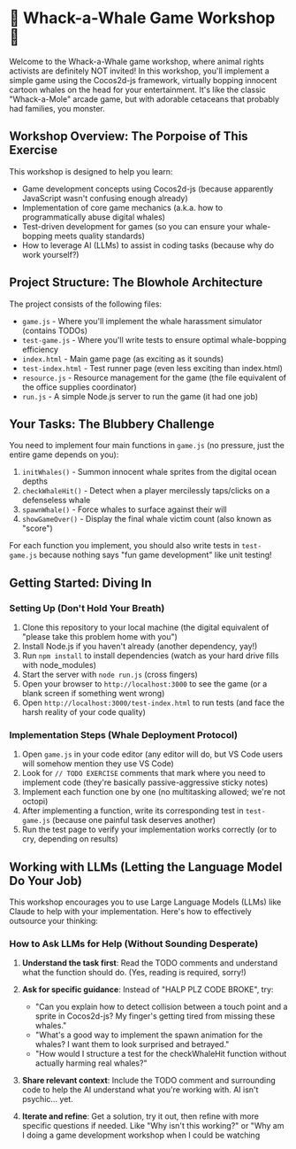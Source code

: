 # 🐳 Whack-a-Whale Game Workshop 🐳

Welcome to the Whack-a-Whale game workshop, where animal rights activists are definitely NOT invited! In this workshop, you'll implement a simple game using the Cocos2d-js framework, virtually bopping innocent cartoon whales on the head for your entertainment. It's like the classic "Whack-a-Mole" arcade game, but with adorable cetaceans that probably had families, you monster.

## Workshop Overview: The Porpoise of This Exercise

This workshop is designed to help you learn:
- Game development concepts using Cocos2d-js (because apparently JavaScript wasn't confusing enough already)
- Implementation of core game mechanics (a.k.a. how to programmatically abuse digital whales)
- Test-driven development for games (so you can ensure your whale-bopping meets quality standards)
- How to leverage AI (LLMs) to assist in coding tasks (because why do work yourself?)

## Project Structure: The Blowhole Architecture

The project consists of the following files:

- `game.js` - Where you'll implement the whale harassment simulator (contains TODOs)
- `test-game.js` - Where you'll write tests to ensure optimal whale-bopping efficiency
- `index.html` - Main game page (as exciting as it sounds)
- `test-index.html` - Test runner page (even less exciting than index.html)
- `resource.js` - Resource management for the game (the file equivalent of the office supplies coordinator)
- `run.js` - A simple Node.js server to run the game (it had one job)

## Your Tasks: The Blubbery Challenge

You need to implement four main functions in `game.js` (no pressure, just the entire game depends on you):

1. `initWhales()` - Summon innocent whale sprites from the digital ocean depths
2. `checkWhaleHit()` - Detect when a player mercilessly taps/clicks on a defenseless whale
3. `spawnWhale()` - Force whales to surface against their will
4. `showGameOver()` - Display the final whale victim count (also known as "score")

For each function you implement, you should also write tests in `test-game.js` because nothing says "fun game development" like unit testing!

## Getting Started: Diving In

### Setting Up (Don't Hold Your Breath)

1. Clone this repository to your local machine (the digital equivalent of "please take this problem home with you")
2. Install Node.js if you haven't already (another dependency, yay!)
3. Run `npm install` to install dependencies (watch as your hard drive fills with node_modules)
4. Start the server with `node run.js` (cross fingers)
5. Open your browser to `http://localhost:3000` to see the game (or a blank screen if something went wrong)
6. Open `http://localhost:3000/test-index.html` to run tests (and face the harsh reality of your code quality)

### Implementation Steps (Whale Deployment Protocol)

1. Open `game.js` in your code editor (any editor will do, but VS Code users will somehow mention they use VS Code)
2. Look for `// TODO EXERCISE` comments that mark where you need to implement code (they're basically passive-aggressive sticky notes)
3. Implement each function one by one (no multitasking allowed; we're not octopi)
4. After implementing a function, write its corresponding test in `test-game.js` (because one painful task deserves another)
5. Run the test page to verify your implementation works correctly (or to cry, depending on results)

## Working with LLMs (Letting the Language Model Do Your Job)

This workshop encourages you to use Large Language Models (LLMs) like Claude to help with your implementation. Here's how to effectively outsource your thinking:

### How to Ask LLMs for Help (Without Sounding Desperate)

1. **Understand the task first**: Read the TODO comments and understand what the function should do. (Yes, reading is required, sorry!)

2. **Ask for specific guidance**: Instead of "HALP PLZ CODE BROKE", try:
   - "Can you explain how to detect collision between a touch point and a sprite in Cocos2d-js? My finger's getting tired from missing these whales."
   - "What's a good way to implement the spawn animation for the whales? I want them to look surprised and betrayed."
   - "How would I structure a test for the checkWhaleHit function without actually harming real whales?"

3. **Share relevant context**: Include the TODO comment and surrounding code to help the AI understand what you're working with. AI isn't psychic... yet.

4. **Iterate and refine**: Get a solution, try it out, then refine with more specific questions if needed. Like "Why isn't this working?" or "Why am I doing a game development workshop when I could be watching